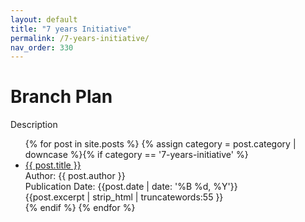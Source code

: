 ```yaml
---
layout: default
title: "7 years Initiative"
permalink: /7-years-initiative/
nav_order: 330
---
```

<h1 class="category-title">Branch Plan</h1>

<p>Description</p>

<ul>
  {% for post in site.posts %}
    {% assign category = post.category | downcase %}{% if category == '7-years-initiative' %}
      <li class="article-list">
        <a href="{{ post.url | prepend: site.baseurl }}">{{ post.title }}</a><br>
        <div class="author">Author: {{ post.author }}</div>
        <div class="publication-date">Publication Date: <time datetime="{{post.date | date: '%F'}}">{{post.date | date: '%B %d, %Y'}}</time></div>
        <div class="excerpt">{{post.excerpt | strip_html | truncatewords:55 }}</div>
      </li>
    {% endif %}
  {% endfor %}
</ul>
